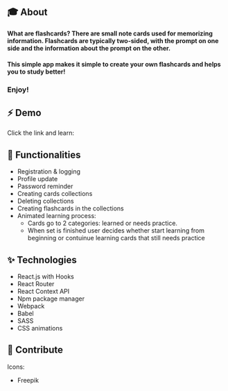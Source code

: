 ## 🎓 About
#### What are flashcards? There are small note cards used for memorizing information. Flashcards are typically two-sided, with the prompt on one side and the information about the prompt on the other. 

#### This simple app makes it simple to create your own flashcards and helps you to study better!

### Enjoy!

## ⚡ Demo

Click the link and learn:

## 🐥 Functionalities

* Registration & logging
* Profile update
* Password reminder
* Creating cards collections
* Deleting collections
* Creating flashcards in the collections
* Animated learning process:
    * Cards go to 2 categories: learned or needs practice.
    * When set is finished user decides whether start learning from beginning or contuinue learning cards that still needs practice

## ✨ Technologies

* React.js with Hooks
* React Router
* React Context API
* Npm package manager
* Webpack
* Babel
* SASS
* CSS animations

## 🌷 Contribute
Icons:
* Freepik

